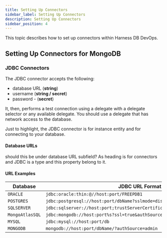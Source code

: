 ```yaml
---
title: Setting Up Connectors
sidebar_label: Setting Up Connectors
description: Setting Up Connectors 
sidebar_position: 4
---
```


This topic describes how to set up connectors within Harness DB DevOps. 

## Setting Up Connectors for MongoDB


### JDBC Connectors

The JDBC connector accepts the following:

 - database URL (**string**)
 - username  (**string / secret**)
 - password - (**secret**)

It, then, performs a test connection using a delegate with a delegate selector or any available delegate. You should use a delegate that has network access to the database.

Just to highlight, the JDBC connector is for instance entity and for connecting to your database. 

#### Database URLs

should this be under database URL subfield? As heading is for connectors and JDBC is a type and this property belong to it.

#### URL Examples

| Database | JDBC URL Format |
|------------------|------------------------------------------------------|
| `ORACLE` | `jdbc:oracle:thin:@//host:port/FREEPDB1` | 
| `POSTGRES` | `jdbc:postgresql://host:port/dbName?sslmode=disable` |
| `SQLSERVER` | `jdbc:sqlserver://host:port;trustServerCertificate=true;databaseName=master` | 
| `MongoAtlasSQL` | `jdbc:mongodb://host:port%s?ssl=true&authSource=admin` |
| `MYSQL` | `jdbc:mysql://host:port/db` |
| `MONGODB` | `mongodb://host:port/dbName/?authSource=admin` |
